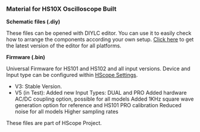 <h3>Material for HS10X Oscilloscope Built</h3>

<strong>Schematic files (.diy)</strong>

These files can be opened with DIYLC editor. You can use it to easily check how to arrange the components according your own setup. <a href="https://github.com/bancika/diy-layout-creator/releases/latest">Click here</a> to get the latest version of the editor for all platforms.</a><br>

<strong>Firmware (.bin)</strong>

Universal Firmware for HS101 and HS102 and all input versions. Device and Input type can be configured within <a href="http://hscope.martinloren.com/HS102-oscilloscope.html#flash_firmware" target="_blank">HScope Settings</a>.
- V3: Stable Version.
- V5 (in Test):
  Added new Input Types: DUAL and PRO
  Added hardware AC/DC coupling option, possible for all models
  Added 1KHz square wave generation option for reference and HS101 PRO calibration
  Reduced noise for all models
  Higher sampling rates



These files are part of HScope Project.
